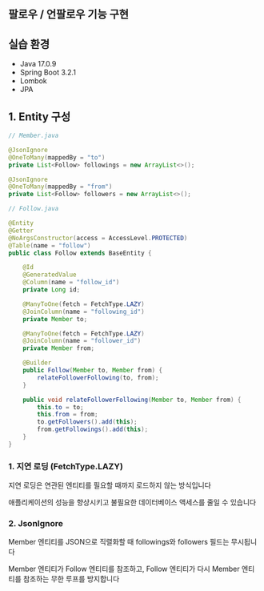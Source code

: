 ## 팔로우 / 언팔로우 기능 구현

## 실습 환경

- Java 17.0.9
- Spring Boot 3.2.1
- Lombok
- JPA

## 1. Entity 구성

```java
// Member.java

@JsonIgnore
@OneToMany(mappedBy = "to")
private List<Follow> followings = new ArrayList<>();

@JsonIgnore
@OneToMany(mappedBy = "from")
private List<Follow> followers = new ArrayList<>();
```

```java
// Follow.java

@Entity
@Getter
@NoArgsConstructor(access = AccessLevel.PROTECTED)
@Table(name = "follow")
public class Follow extends BaseEntity {

    @Id
    @GeneratedValue
    @Column(name = "follow_id")
    private Long id;

    @ManyToOne(fetch = FetchType.LAZY)
    @JoinColumn(name = "following_id")
    private Member to;

    @ManyToOne(fetch = FetchType.LAZY)
    @JoinColumn(name = "follower_id")
    private Member from;

    @Builder
    public Follow(Member to, Member from) {
        relateFollowerFollowing(to, from);
    }

    public void relateFollowerFollowing(Member to, Member from) {
        this.to = to;
        this.from = from;
        to.getFollowers().add(this);
        from.getFollowings().add(this);
    }
}
```

### 1. 지연 로딩 (FetchType.LAZY)

지연 로딩은 연관된 엔티티를 필요할 때까지 로드하지 않는 방식입니다 

애플리케이션의 성능을 향상시키고 불필요한 데이터베이스 액세스를 줄일 수 있습니다

### 2. JsonIgnore

Member 엔티티를 JSON으로 직렬화할 때 followings와 followers 필드는 무시됩니다

Member 엔티티가 Follow 엔티티를 참조하고, Follow 엔티티가 다시 Member 엔티티를 참조하는 무한 루프를 방지합니다
